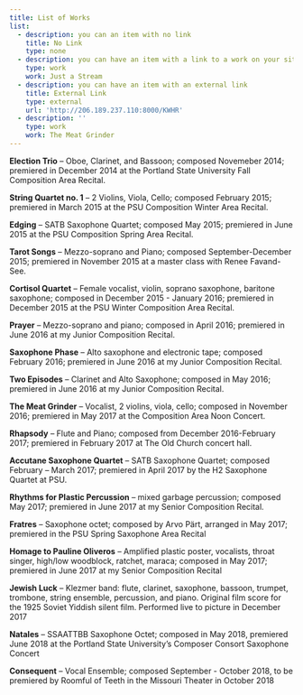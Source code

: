 ```yaml
---
title: List of Works
list:
  - description: you can an item with no link
    title: No Link
    type: none
  - description: you can have an item with a link to a work on your site
    type: work
    work: Just a Stream
  - description: you can have an item with an external link
    title: External Link
    type: external
    url: 'http://206.189.237.110:8000/KWHR'
  - description: ''
    type: work
    work: The Meat Grinder
---
```

**Election Trio** – Oboe, Clarinet, and Bassoon; composed Novemeber 2014; premiered in December 2014 at the Portland State University Fall Composition Area Recital. 



**String Quartet no. 1** – 2 Violins, Viola, Cello; composed February 2015; premiered in March 2015 at the PSU Composition Winter Area Recital. 



**Edging** – SATB Saxophone Quartet; composed May 2015; premiered in June 2015 at the PSU Composition Spring Area Recital.



**Tarot Songs** – Mezzo-soprano and Piano; composed September-December 2015; premiered in November 2015 at a master class with Renee Favand-See.



**Cortisol Quartet** – Female vocalist, violin, soprano saxophone, baritone saxophone; composed in December 2015 - January 2016; premiered in December 2015 at the PSU Winter Composition Area Recital.



**Prayer** – Mezzo-soprano and piano; composed in April 2016; premiered in June 2016 at my Junior Composition Recital.



**Saxophone Phase** – Alto saxophone and electronic tape; composed February 2016; premiered in June 2016 at my Junior Composition Recital. 



**Two Episodes** – Clarinet and Alto Saxophone; composed in May 2016; premiered in June 2016 at my Junior Composition Recital.



**The Meat Grinder** – Vocalist, 2 violins, viola, cello; composed in November 2016; premiered in May 2017 at the Composition Area Noon Concert.



**Rhapsody** – Flute and Piano; composed from December 2016-February 2017; premiered in February 2017 at The Old Church concert hall.



**Accutane Saxophone Quartet** – SATB Saxophone Quartet; composed February – March 2017; premiered in April 2017 by the H2 Saxophone Quartet at PSU. 



**Rhythms for Plastic Percussion** – mixed garbage percussion; composed May 2017; premiered in June 2017 at my Senior Composition Recital. 



**Fratres** – Saxophone octet; composed by Arvo Pärt, arranged in May 2017; premiered in the PSU Spring Saxophone Area Recital



**Homage to Pauline Oliveros** – Amplified plastic poster, vocalists, throat singer, high/low woodblock, ratchet, maraca; composed in May 2017; premiered in June 2017 at my Senior Composition Recital



**Jewish Luck** – Klezmer band: flute, clarinet, saxophone, bassoon, trumpet, trombone, string ensemble, percussion, and piano. Original film score for the 1925 Soviet Yiddish silent film. Performed live to picture in December 2017



**Natales** – SSAATTBB Saxophone Octet; composed in May 2018, premiered June 2018 at the Portland State University’s Composer Consort Saxophone Concert



**Consequent** – Vocal Ensemble; composed September - October 2018, to be premiered by Roomful of Teeth in the Missouri Theater in October 2018
